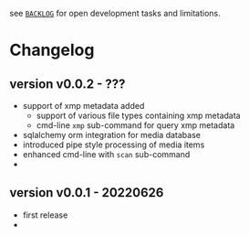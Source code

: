 
see [`BACKLOG`](https://github.com/kr-g/smog/blob/main/BACKLOG.md)
for open development tasks and limitations.


# Changelog

## version v0.0.2 - ???

- support of xmp metadata added
  - support of various file types containing xmp metadata
  - cmd-line `xmp` sub-command for query xmp metadata
- sqlalchemy orm integration for media database
- introduced pipe style processing of media items
- enhanced cmd-line with `scan` sub-command
- 


## version v0.0.1 - 20220626

- first release
- 